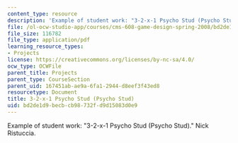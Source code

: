 ```yaml
---
content_type: resource
description: 'Example of student work: "3-2-x-1 Psycho Stud (Psycho Stud)." Nick Ristuccia.'
file: /ol-ocw-studio-app/courses/cms-608-game-design-spring-2008/bd2de1d9becbcb98732fd9d15083d0e9_ristuccia2.pdf
file_size: 116782
file_type: application/pdf
learning_resource_types:
- Projects
license: https://creativecommons.org/licenses/by-nc-sa/4.0/
ocw_type: OCWFile
parent_title: Projects
parent_type: CourseSection
parent_uid: 167451ab-ae9a-6fa1-2944-d8eef3f43ed8
resourcetype: Document
title: 3-2-x-1 Psycho Stud (Psycho Stud)
uid: bd2de1d9-becb-cb98-732f-d9d15083d0e9
---
```

Example of student work: "3-2-x-1 Psycho Stud (Psycho Stud)." Nick Ristuccia.